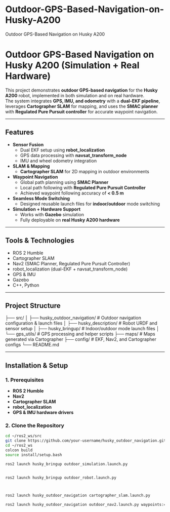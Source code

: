 # Outdoor-GPS-Based-Navigation-on-Husky-A200
Outdoor GPS-Based Navigation on Husky A200
# Outdoor GPS-Based Navigation on Husky A200 (Simulation + Real Hardware)

This project demonstrates **outdoor GPS-based navigation** for the **Husky A200** robot, implemented in both simulation and on real hardware.  
The system integrates **GPS, IMU, and odometry** with a **dual-EKF pipeline**, leverages **Cartographer SLAM** for mapping, and uses the **SMAC planner** with **Regulated Pure Pursuit controller** for accurate waypoint navigation.

---

## Features
- **Sensor Fusion**
  - Dual EKF setup using **robot_localization**
  - GPS data processing with **navsat_transform_node**
  - IMU and wheel odometry integration
- **SLAM & Mapping**
  - **Cartographer SLAM** for 2D mapping in outdoor environments
- **Waypoint Navigation**
  - Global path planning using **SMAC Planner**
  - Local path following with **Regulated Pure Pursuit Controller**
  - Achieved waypoint following accuracy of **< 0.5 m**
- **Seamless Mode Switching**
  - Designed reusable launch files for **indoor/outdoor** mode switching
- **Simulation + Hardware Support**
  - Works with **Gazebo** simulation  
  - Fully deployable on **real Husky A200 hardware**

---

## Tools & Technologies
- ROS 2 Humble
- Cartographer SLAM
- Nav2 (SMAC Planner, Regulated Pure Pursuit Controller)
- robot_localization (dual-EKF + navsat_transform_node)
- GPS & IMU
- Gazebo
- C++, Python

---

## Project Structure

├── src/
│ ├── husky_outdoor_navigation/ # Outdoor navigation configuration & launch files
│ ├── husky_description/ # Robot URDF and sensor setup
│ ├── husky_bringup/ # Indoor/outdoor mode launch files
│ └── gps_utils/ # GPS processing and helper scripts
├── maps/ # Maps generated via Cartographer
├── config/ # EKF, Nav2, and Cartographer configs
└── README.md

---

## Installation & Setup

### 1. Prerequisites
- **ROS 2 Humble**
- **Nav2**  
- **Cartographer SLAM**  
- **robot_localization**  
- **GPS & IMU hardware drivers**  

### 2. Clone the Repository
```bash
cd ~/ros2_ws/src
git clone https://github.com/your-username/husky_outdoor_navigation.git
cd ~/ros2_ws
colcon build
source install/setup.bash

ros2 launch husky_bringup outdoor_simulation.launch.py


ros2 launch husky_bringup outdoor_robot.launch.py



ros2 launch husky_outdoor_navigation cartographer_slam.launch.py

ros2 launch husky_outdoor_navigation outdoor_nav2.launch.py waypoints:=config/waypoints.yaml



